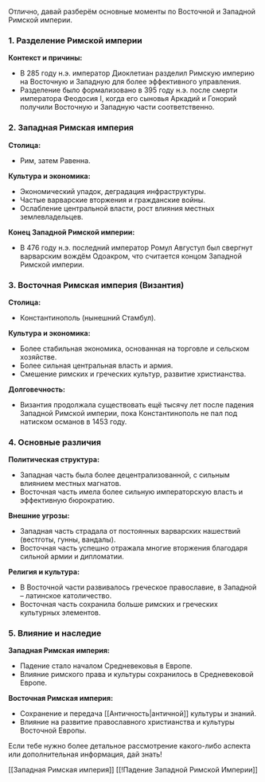 Отлично, давай разберём основные моменты по Восточной и Западной Римской империи.

### 1. Разделение Римской империи

**Контекст и причины:**
- В 285 году н.э. император Диоклетиан разделил Римскую империю на Восточную и Западную для более эффективного управления.
- Разделение было формализовано в 395 году н.э. после смерти императора Феодосия I, когда его сыновья Аркадий и Гонорий получили Восточную и Западную части соответственно.

### 2. Западная Римская империя

**Столица:**
- Рим, затем Равенна.

**Культура и экономика:**
- Экономический упадок, деградация инфраструктуры.
- Частые варварские вторжения и гражданские войны.
- Ослабление центральной власти, рост влияния местных землевладельцев.

**Конец Западной Римской империи:**
- В 476 году н.э. последний император Ромул Августул был свергнут варварским вождём Одоакром, что считается концом Западной Римской империи.

### 3. Восточная Римская империя (Византия)

**Столица:**
- Константинополь (нынешний Стамбул).

**Культура и экономика:**
- Более стабильная экономика, основанная на торговле и сельском хозяйстве.
- Более сильная центральная власть и армия.
- Смешение римских и греческих культур, развитие христианства.

**Долговечность:**
- Византия продолжала существовать ещё тысячу лет после падения Западной Римской империи, пока Константинополь не пал под натиском османов в 1453 году.

### 4. Основные различия

**Политическая структура:**
- Западная часть была более децентрализованной, с сильным влиянием местных магнатов.
- Восточная часть имела более сильную императорскую власть и эффективную бюрократию.

**Внешние угрозы:**
- Западная часть страдала от постоянных варварских нашествий (вестготы, гунны, вандалы).
- Восточная часть успешно отражала многие вторжения благодаря сильной армии и дипломатии.

**Религия и культура:**
- В Восточной части развивалось греческое православие, в Западной – латинское католичество.
- Восточная часть сохранила больше римских и греческих культурных элементов.

### 5. Влияние и наследие

**Западная Римская империя:**
- Падение стало началом Средневековья в Европе.
- Влияние римского права и культуры сохранилось в Средневековой Европе.

**Восточная Римская империя:**
- Сохранение и передача [[Античность|античной]] культуры и знаний.
- Влияние на развитие православного христианства и культуры Восточной Европы.

Если тебе нужно более детальное рассмотрение какого-либо аспекта или дополнительная информация, дай знать!

[[Западная Римская империя]]
[[!Падение Западной Римской Империи]]